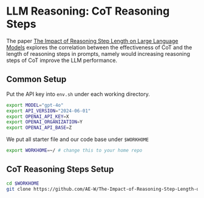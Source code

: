 # LLM Reasoning: CoT Reasoning Steps

The paper [The Impact of Reasoning Step Length on Large Language Models](https://arxiv.org/abs/2401.04925) explores the correlation between the effectiveness of CoT and the length of reasoning steps in prompts, namely would increasing reasoning steps of CoT improve the LLM performance.

## Common Setup

Put the API key into `env.sh` under each working directory.

```bash
export MODEL="gpt-4o"
export API_VERSION="2024-06-01"
export OPENAI_API_KEY=X
export OPENAI_ORGANIZATION=Y
export OPENAI_API_BASE=Z
```

We put all starter file and our code base under `$WORKHOME` 

```bash
export WORKHOME=~/ # change this to your home repo
```

## CoT Reasoning Steps Setup

```bash
cd $WORKHOME 
git clone https://github.com/AE-W/The-Impact-of-Reasoning-Step-Length-on-Large-Language-Models
```

